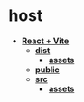 <!-- generated by markdown-notes-tree -->

# host

<!-- optional markdown-notes-tree directory description starts here -->

<!-- optional markdown-notes-tree directory description ends here -->

- [**React + Vite**](notebook)
    - [**dist**](notebook/dist)
        - [**assets**](notebook/dist/assets)
    - [**public**](notebook/public)
    - [**src**](notebook/src)
        - [**assets**](notebook/src/assets)
